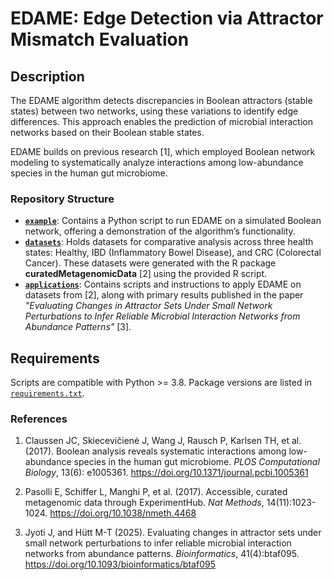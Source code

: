 # EDAME: Edge Detection via Attractor Mismatch Evaluation

## Description
The EDAME algorithm detects discrepancies in Boolean attractors (stable states) between two networks, using these variations to identify edge differences. This approach enables the prediction of microbial interaction networks based on their Boolean stable states.

EDAME builds on previous research [1], which employed Boolean network modeling to systematically analyze interactions among low-abundance species in the human gut microbiome.

### Repository Structure
- **[`example`](https://github.com/Jojo6297/edame/tree/main/example)**: Contains a Python script to run EDAME on a simulated Boolean network, offering a demonstration of the algorithm’s functionality.
- **[`datasets`](https://github.com/Jojo6297/edame/tree/main/datasets)**: Holds datasets for comparative analysis across three health states: Healthy, IBD (Inflammatory Bowel Disease), and CRC (Colorectal Cancer). These datasets were generated with the R package **curatedMetagenomicData** [2] using the provided R script.
- **[`applications`](https://github.com/Jojo6297/edame/tree/main/applications/)**: Contains scripts and instructions to apply EDAME on datasets from [2], along with primary results published in the paper *"Evaluating Changes in Attractor Sets Under Small Network Perturbations to Infer Reliable Microbial Interaction Networks from Abundance Patterns"* [3].

## Requirements
Scripts are compatible with Python >= 3.8.
Package versions are listed in [`requirements.txt`](https://github.com/Jojo6297/edame/blob/main/requirements.txt).

### References
1. Claussen JC, Skiecevičienė J, Wang J, Rausch P, Karlsen TH, et al. (2017). Boolean analysis reveals systematic interactions among low-abundance species in the human gut microbiome. *PLOS Computational Biology*, 13(6): e1005361. https://doi.org/10.1371/journal.pcbi.1005361

2. Pasolli E, Schiffer L, Manghi P, et al. (2017). Accessible, curated metagenomic data through ExperimentHub. *Nat Methods*, 14(11):1023-1024. https://doi.org/10.1038/nmeth.4468
3. Jyoti J, and Hütt M-T (2025). Evaluating changes in attractor sets under small network perturbations to infer reliable microbial interaction networks from abundance patterns. *Bioinformatics*, 41(4):btaf095. https://doi.org/10.1093/bioinformatics/btaf095

